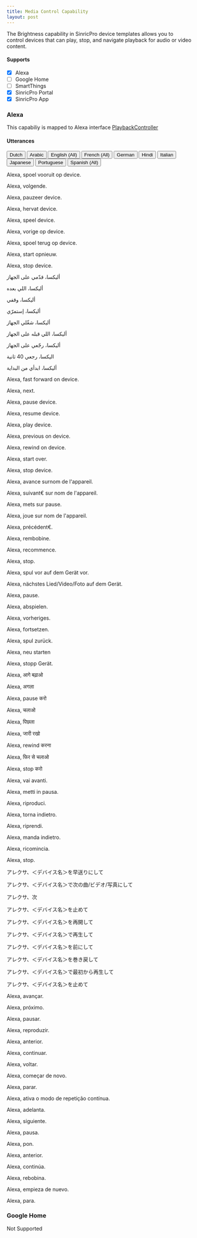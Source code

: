```yaml
---
title: Media Control Capability
layout: post
---
```


The Brightness capability in SinricPro device templates allows you to control devices that can play, stop, and navigate playback for audio or video content.

#### Supports
 - [x]  Alexa
 - [ ]  Google Home
 - [ ]  SmartThings
 - [x]  SinricPro Portal
 - [x]  SinricPro App

### Alexa 

This capabiliy is mapped to Alexa interface [PlaybackController](https://developer.amazon.com/en-US/docs/alexa/device-apis/alexa-playbackcontroller.html)

#### Utterances

<!-- Alexa Language Tabs -->
<div class="tab">
  <button class="tablinks active" onclick="openLanguage(event, 'alexa-nl-NL')">Dutch</button>
  <button class="tablinks" onclick="openLanguage(event, 'alexa-ar-EG')">Arabic</button>
  <button class="tablinks" onclick="openLanguage(event, 'alexa-en-US')">English (All)</button>
  <button class="tablinks" onclick="openLanguage(event, 'alexa-fr-FR')">French (All)</button>
  <button class="tablinks" onclick="openLanguage(event, 'alexa-de-DE')">German</button>  
  <button class="tablinks" onclick="openLanguage(event, 'alexa-hi-IN')">Hindi</button>
  <button class="tablinks" onclick="openLanguage(event, 'alexa-it-IT')">Italian</button>  
  <button class="tablinks" onclick="openLanguage(event, 'alexa-ja-JP')">Japanese</button>
  <button class="tablinks" onclick="openLanguage(event, 'alexa-pt-BR')">Portuguese</button>
  <button class="tablinks" onclick="openLanguage(event, 'alexa-es-ES')">Spanish (All)</button>
</div>

<div id="alexa-nl-NL" class="tabcontent" style="display: block;"> 
    <p>Alexa, spoel vooruit op device.</p>
    <p>Alexa, volgende.</p>
    <p>Alexa, pauzeer device.</p>
    <p>Alexa, hervat device.</p>
    <p>Alexa, speel device.</p>
    <p>Alexa, vorige op device.</p>
    <p>Alexa, spoel terug op device.</p>
    <p>Alexa, start opnieuw.</p>
    <p>Alexa, stop device.</p>
</div>

<div id="alexa-ar-EG" class="tabcontent"> 
    <p>أليكسا، قدّمي على الجهاز</p>
    <p>أليكسا، اللي بعده</p>
    <p>أليكسا، وقفي</p>
    <p>أليكسا، إستمرّي</p>
    <p>أليكسا، شغّلي الجهاز</p>
    <p>أليكسا، اللي قبله على الجهاز</p>
    <p>أليكسا، رجّعي على الجهاز</p>
    <p>اليكسا، رجعي 40 ثانية</p>
    <p>أليكسا، ابدأي من البداية</p>
</div>

<div id="alexa-en-US" class="tabcontent"> 
    <p>Alexa, fast forward on device.</p>
    <p>Alexa, next.</p>
    <p>Alexa, pause device.</p>
    <p>Alexa, resume device.</p>
    <p>Alexa, play device.</p>
    <p>Alexa, previous on device.</p>
    <p>Alexa, rewind on device.</p>
    <p>Alexa, start over.</p>
    <p>Alexa, stop device.</p>
</div>

<div id="alexa-fr-FR" class="tabcontent"> 
    <p>Alexa, avance surnom de l'appareil.</p>
    <p>Alexa, suivant€ sur nom de l'appareil.</p>
    <p>Alexa, mets sur pause.</p>
    <p>Alexa, joue sur nom de l'appareil.</p>
    <p>Alexa, précédent€.</p>
    <p>Alexa, rembobine.</p>
    <p>Alexa, recommence.</p>
    <p>Alexa, stop.</p>
</div>

<div id="alexa-de-DE" class="tabcontent"> 
    <p>Alexa, spul vor auf dem Gerät vor.</p>
    <p>Alexa, nächstes Lied/Video/Foto auf dem Gerät.</p>
    <p>Alexa, pause.</p>
    <p>Alexa, abspielen.</p>
    <p>Alexa, vorheriges.</p>
    <p>Alexa, fortsetzen.</p>
    <p>Alexa, spul zurück.</p>
    <p>Alexa, neu starten</p>
    <p>Alexa, stopp Gerät.</p>
</div>
 
<div id="alexa-hi-IN" class="tabcontent"> 
    <p>Alexa, आगे बढ़ाओ</p>
    <p>Alexa, अगला</p>
    <p>Alexa, pause करो</p>
    <p>Alexa, चलाओ</p>
    <p>Alexa, पिछला</p>
    <p>Alexa, जारी रखो </p>
    <p>Alexa, rewind करना</p>
    <p>Alexa, फिर से चलाओ </p>
    <p>Alexa, stop करो</p>
</div>

<div id="alexa-it-IT" class="tabcontent"> 
    <p>Alexa, vai avanti.</p>
    <p>Alexa, metti in pausa.</p>
    <p>Alexa, riproduci.</p>
    <p>Alexa, torna indietro.</p>
    <p>Alexa, riprendi.</p>
    <p>Alexa, manda indietro.</p>
    <p>Alexa, ricomincia.</p>
    <p>Alexa, stop.</p>
</div>

<div id="alexa-ja-JP" class="tabcontent"> 
    <p>アレクサ、＜デバイス名＞を早送りにして</p>
    <p>アレクサ、＜デバイス名＞で次の曲/ビデオ/写真にして</p>
    <p>アレクサ、次</p>
    <p>アレクサ、＜デバイス名＞を止めて</p>
    <p>アレクサ、＜デバイス名＞を再開して</p>
    <p>アレクサ、＜デバイス名＞で再生して</p>
    <p>アレクサ、＜デバイス名＞を前にして</p>
    <p>アレクサ、＜デバイス名＞を巻き戻して</p>
    <p>アレクサ、＜デバイス名＞で最初から再生して</p>
    <p>アレクサ、＜デバイス名＞を止めて</p>
</div>

<div id="alexa-pt-BR" class="tabcontent"> 
    <p>Alexa, avançar.</p>
    <p>Alexa, próximo.</p>
    <p>Alexa, pausar.</p>
    <p>Alexa, reproduzir.</p>
    <p>Alexa, anterior.</p>
    <p>Alexa, continuar.</p>
    <p>Alexa, voltar.</p>
    <p>Alexa, começar de novo.</p>
    <p>Alexa, parar.</p>
    <p>Alexa, ativa o modo de repetição contínua.</p>
</div>

<div id="alexa-es-ES" class="tabcontent"> 
    <p>Alexa, adelanta.</p>
    <p>Alexa, siguiente.</p>
    <p>Alexa, pausa.</p>
    <p>Alexa, pon.</p>
    <p>Alexa, anterior.</p>
    <p>Alexa, continúa.</p>
    <p>Alexa, rebobina.</p>
    <p>Alexa, empieza de nuevo.</p>
    <p>Alexa, para.</p>
</div>

### Google Home

Not Supported